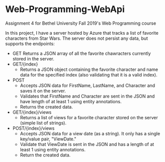 # Web-Programming-WebApi
Assignment 4 for Bethel University Fall 2019's Web Programming course

In this project, I have a server hosted by Azure that tracks a list
of favorite characters from Star Wars. The server does not persist any data,
but supports the endpoints:
- GET
   Returns a JSON array of all the favorite chawracters currently stored in the server.
- GET/{index}
   - Returns a JSON object containing the favorite character and name data for the specified index (also validating that it is a valid index).
- POST
   - Accepts JSON data for FirstName, LastName, and Character and saves it on the server.
   - Validates that FirstName and Character are sent in the JSON and have length of at least 1 using entity annotations.
   - Returns the created data.
- GET/{index}/views
   - Returns a list of views for a favorite character stored on the server (simple list of strings).
- POST/{index}/views
   - Accepts JSON data for a view date (as a string). It only has a single key/value pair, "ViewDate."
   - Validate that ViewDate is sent in the JSON and has a length of at least 1 using entity annotations.
   - Return the created data.
